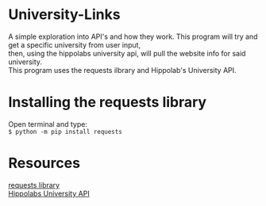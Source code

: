 # University-Links
A simple exploration into API's and how they work.
This program will try and get a specific university from user input,  
then, using the hippolabs university api, will pull the website info for said university.  
This program uses the requests ilbrary and Hippolab's University API.

# Installing the requests library
Open terminal and type:  
```$ python -m pip install requests```

# Resources
[requests library](https://requests.readthedocs.io/en/latest/)  
[Hippolabs University API](https://github.com/Hipo/university-domains-list)
